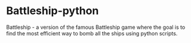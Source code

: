 # Battleship-python
Battleship - a version of the famous Battleship game where the goal is to find the most efficient way to bomb all the ships using python scripts.
